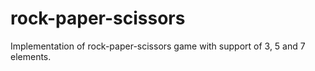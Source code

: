 # rock-paper-scissors
Implementation of rock-paper-scissors game with support of 3, 5 and 7 elements. 
